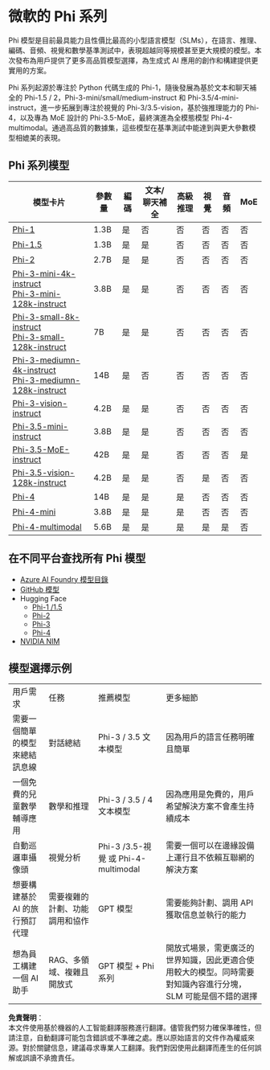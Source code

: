 # 微軟的 Phi 系列

Phi 模型是目前最具能力且性價比最高的小型語言模型（SLMs），在語言、推理、編碼、音頻、視覺和數學基準測試中，表現超越同等規模甚至更大規模的模型。本次發布為用戶提供了更多高品質模型選擇，為生成式 AI 應用的創作和構建提供更實用的方案。

Phi 系列起源於專注於 Python 代碼生成的 Phi-1，隨後發展為基於文本和聊天補全的 Phi-1.5 / 2，Phi-3-mini/small/medium-instruct 和 Phi-3.5/4-mini-instruct，進一步拓展到專注於視覺的 Phi-3/3.5-vision，基於強推理能力的 Phi-4，以及專為 MoE 設計的 Phi-3.5-MoE，最終演進為全模態模型 Phi-4-multimodal。通過高品質的數據集，這些模型在基準測試中能達到與更大參數模型相媲美的表現。

## Phi 系列模型

<div style="font-size:8px">

| 模型卡片 |參數量|編碼|文本/聊天補全|高級推理| 視覺 | 音頻 | MoE|
| - | -  | - | - |- |- |- |- |
|[Phi-1](https://huggingface.co/microsoft/phi-1)|1.3B| 是| 否 | 否 |否 |否 |否 |
|[Phi-1.5](https://huggingface.co/microsoft/phi-1_5)|1.3B| 是|是| 否 |否 |否 |否 |
|[Phi-2](https://huggingface.co/microsoft/phi-1_5)|2.7B| 是|是| 否 |否 |否 |否 |
|[Phi-3-mini-4k-instruct](https://huggingface.co/microsoft/Phi-3-mini-4k-instruct)<br/>[Phi-3-mini-128k-instruct](https://huggingface.co/microsoft/Phi-3-mini-128k-instruct)|3.8B| 是|是| 否 |否 |否 |否 |
|[Phi-3-small-8k-instruct](https://huggingface.co/microsoft/Phi-3-small-8k-instruct)<br/>[Phi-3-small-128k-instruct](https://huggingface.co/microsoft/Phi-3-small-128k-instruct)<br/>|7B| 是|是| 否 |否 |否 |否 |
|[Phi-3-mediumn-4k-instruct](https://huggingface.co/microsoft/Phi-3-medium-4k-instruct)<br>[Phi-3-mediumn-128k-instruct](https://huggingface.co/microsoft/Phi-3-medium-128k-instruct)|14B|是|否| 否 |否 |否 |否 |
|[Phi-3-vision-instruct](https://huggingface.co/microsoft/Phi-3-vision-128k-instruct)|4.2B|是|是|否 |否 |否 |否 |
|[Phi-3.5-mini-instruct](https://huggingface.co/microsoft/Phi-3.5-mini-instruct)|3.8B|是|是| 否 |否 |否 |否 |
|[Phi-3.5-MoE-instruct](https://huggingface.co/microsoft/Phi-3.5-MoE-instruct)|42B|是|是| 否 |否 |否 |是 |
|[Phi-3.5-vision-128k-instruct](https://huggingface.co/microsoft/Phi-3.5-vision-instruct)|4.2B|是|是| 否 |是 |否 |否 |
|[Phi-4](https://huggingface.co/microsoft/phi-4)|14B|是|是| 是 |否 |否 |否 |
|[Phi-4-mini](../../../../../md/01.Introduction/01)|3.8B|是|是| 是 |否 |否 |否 |
|[Phi-4-multimodal](../../../../../md/01.Introduction/01)|5.6B|是|是| 是 |是 |是 |否 |

</div>

## **在不同平台查找所有 Phi 模型**

- [Azure AI Foundry 模型目錄](https://ai.azure.com/explore/models?selectedCollection=phi)
- [GitHub 模型](https://github.com/marketplace?query=Phi&type=models)
- Hugging Face
  - [Phi-1 /1.5](https://huggingface.co/collections/microsoft/phi-1-6626e29134744e94e222d572)
  - [Phi-2](https://huggingface.co/microsoft/phi-2)
  - [Phi-3](https://huggingface.co/collections/microsoft/phi-3-6626e15e9585a200d2d761e3)
  - [Phi-4](https://huggingface.co/collections/microsoft/phi-4-677e9380e514feb5577a40e4) 
- [NVIDIA NIM](https://build.nvidia.com/search?q=Phi)

## 模型選擇示例

| | | | |
|-|-|-|-|
|用戶需求|任務|推薦模型|更多細節|
|需要一個簡單的模型來總結訊息線|對話總結|Phi-3 / 3.5 文本模型|因為用戶的語言任務明確且簡單|
|一個免費的兒童數學輔導應用|數學和推理|Phi-3 / 3.5 / 4 文本模型|因為應用是免費的，用戶希望解決方案不會產生持續成本|
|自動巡邏車攝像頭|視覺分析|Phi-3 /3.5-視覺 或 Phi-4-multimodal|需要一個可以在邊緣設備上運行且不依賴互聯網的解決方案|
|想要構建基於 AI 的旅行預訂代理|需要複雜的計劃、功能調用和協作|GPT 模型|需要能夠計劃、調用 API 獲取信息並執行的能力|
|想為員工構建一個 AI 助手|RAG、多領域、複雜且開放式|GPT 模型 + Phi 系列|開放式場景，需更廣泛的世界知識，因此更適合使用較大的模型。同時需要對知識內容進行分塊，SLM 可能是個不錯的選擇|

**免責聲明**：  
本文件使用基於機器的人工智能翻譯服務進行翻譯。儘管我們努力確保準確性，但請注意，自動翻譯可能包含錯誤或不準確之處。應以原始語言的文件作為權威來源。對於關鍵信息，建議尋求專業人工翻譯。我們對因使用此翻譯而產生的任何誤解或誤讀不承擔責任。